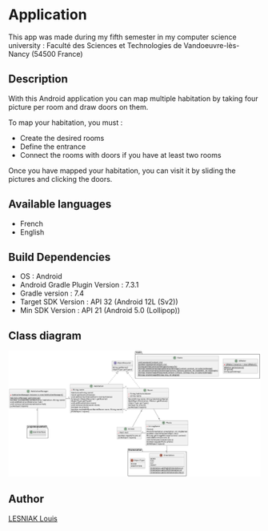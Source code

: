 # Application

This app was made during my fifth semester in my computer science university : Faculté des Sciences et Technologies de Vandoeuvre-lès-Nancy (54500 France)

## Description

With this Android application you can map multiple habitation by taking four picture per room and draw doors on them.

To map your habitation, you must :
- Create the desired rooms
- Define the entrance
- Connect the rooms with doors if you have at least two rooms

Once you have mapped your habitation, you can visit it by sliding the pictures and clicking the doors.

## Available languages 

- French
- English


## Build Dependencies

- OS : Android
- Android Gradle Plugin Version : 7.3.1
- Gradle version : 7.4
- Target SDK Version : API 32 (Android 12L (Sv2))
- Min SDK Version : API 21 (Android 5.0 (Lollipop))


## Class diagram

![simplified class diagram](readme/diagram.png)

## Author
[LESNIAK Louis](https://github.com/LESNIAK-Louis)

